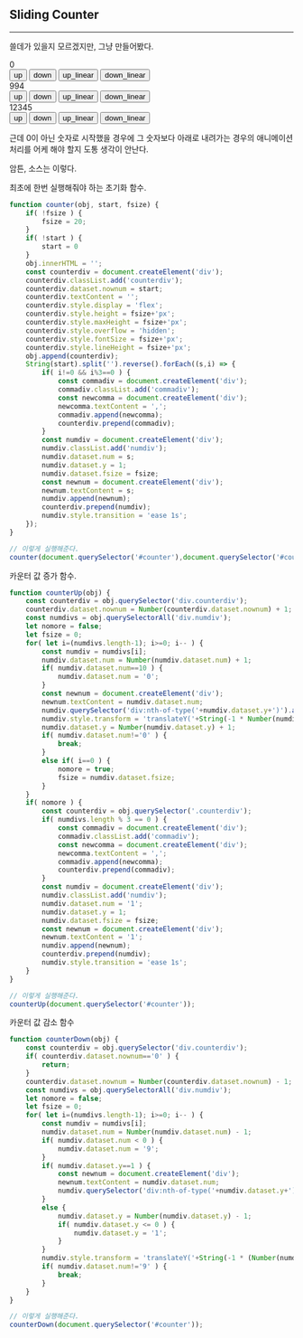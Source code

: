 ## Sliding Counter

---

쓸데가 있을지 모르겠지만, 그냥 만들어봤다.

<div id="counter">0</div>
<input type="button" value="up" onclick="counterUp_once(document.querySelector('#counter'))">
<input type="button" value="down" onclick="counterDown_once(document.querySelector('#counter'))">
<input type="button" value="up_linear" onclick="counterUp_linear(document.querySelector('#counter'))">
<input type="button" value="down_linear" onclick="counterDown_linear(document.querySelector('#counter'))">

<div id="counter2">994</div>
<input type="button" value="up" onclick="counterUp_once(document.querySelector('#counter2'))">
<input type="button" value="down" onclick="counterDown_once(document.querySelector('#counter2'))">
<input type="button" value="up_linear" onclick="counterUp_linear(document.querySelector('#counter2'))">
<input type="button" value="down_linear" onclick="counterDown_linear(document.querySelector('#counter2'))">

<div id="counter1">12345</div>
<input type="button" value="up" onclick="counterUp_once(document.querySelector('#counter1'))">
<input type="button" value="down" onclick="counterDown_once(document.querySelector('#counter1'))">
<input type="button" value="up_linear" onclick="counterUp_linear(document.querySelector('#counter1'))">
<input type="button" value="down_linear" onclick="counterDown_linear(document.querySelector('#counter1'))">

<script src="/articles/counter.js"></script>
<script src="/articles/counter_exec.js"></script>

근데 0이 아닌 숫자로 시작했을 경우에 그 숫자보다 아래로 내려가는 경우의 애니메이션 처리를 어케 해야 할지 도통 생각이 안난다.

암튼, 소스는 이렇다.

최초에 한번 실행해줘야 하는 초기화 함수.

```javascript
function counter(obj, start, fsize) {
    if( !fsize ) {
        fsize = 20;
    }
    if( !start ) {
        start = 0
    }
    obj.innerHTML = '';
    const counterdiv = document.createElement('div');
    counterdiv.classList.add('counterdiv');
    counterdiv.dataset.nownum = start;
    counterdiv.textContent = '';
    counterdiv.style.display = 'flex';
    counterdiv.style.height = fsize+'px';
    counterdiv.style.maxHeight = fsize+'px';
    counterdiv.style.overflow = 'hidden';
    counterdiv.style.fontSize = fsize+'px';
    counterdiv.style.lineHeight = fsize+'px';
    obj.append(counterdiv);
    String(start).split('').reverse().forEach((s,i) => {
        if( i!=0 && i%3==0 ) {
            const commadiv = document.createElement('div');
            commadiv.classList.add('commadiv');
            const newcomma = document.createElement('div');
            newcomma.textContent = ',';
            commadiv.append(newcomma);
            counterdiv.prepend(commadiv);
        }
        const numdiv = document.createElement('div');
        numdiv.classList.add('numdiv');
        numdiv.dataset.num = s;
        numdiv.dataset.y = 1;
        numdiv.dataset.fsize = fsize;
        const newnum = document.createElement('div');
        newnum.textContent = s;
        numdiv.append(newnum);
        counterdiv.prepend(numdiv);
        numdiv.style.transition = 'ease 1s';
    });
}
```

```javascript
// 이렇게 실행해준다.
counter(document.querySelector('#counter'),document.querySelector('#counter').innerHTML,50);
```

카운터 값 증가 함수.

```javascript
function counterUp(obj) {
    const counterdiv = obj.querySelector('div.counterdiv');
    counterdiv.dataset.nownum = Number(counterdiv.dataset.nownum) + 1;
    const numdivs = obj.querySelectorAll('div.numdiv');
    let nomore = false;
    let fsize = 0;
    for( let i=(numdivs.length-1); i>=0; i-- ) {
        const numdiv = numdivs[i];
        numdiv.dataset.num = Number(numdiv.dataset.num) + 1;
        if( numdiv.dataset.num==10 ) {
            numdiv.dataset.num = '0';
        }
        const newnum = document.createElement('div');
        newnum.textContent = numdiv.dataset.num;
        numdiv.querySelector('div:nth-of-type('+numdiv.dataset.y+')').after(newnum);
        numdiv.style.transform = 'translateY('+String(-1 * Number(numdiv.dataset.y) * Number(numdiv.dataset.fsize))+'px)';
        numdiv.dataset.y = Number(numdiv.dataset.y) + 1;
        if( numdiv.dataset.num!='0' ) {
            break;
        }
        else if( i==0 ) {
            nomore = true;
            fsize = numdiv.dataset.fsize;
        }
    }
    if( nomore ) {
        const counterdiv = obj.querySelector('.counterdiv');
        if( numdivs.length % 3 == 0 ) {
            const commadiv = document.createElement('div');
            commadiv.classList.add('commadiv');
            const newcomma = document.createElement('div');
            newcomma.textContent = ',';
            commadiv.append(newcomma);
            counterdiv.prepend(commadiv);
        }
        const numdiv = document.createElement('div');
        numdiv.classList.add('numdiv');
        numdiv.dataset.num = '1';
        numdiv.dataset.y = 1;
        numdiv.dataset.fsize = fsize;
        const newnum = document.createElement('div');
        newnum.textContent = '1';
        numdiv.append(newnum);
        counterdiv.prepend(numdiv);
        numdiv.style.transition = 'ease 1s';
    }
}
```

```javascript
// 이렇게 실행해준다.
counterUp(document.querySelector('#counter'));
```

카운터 값 감소 함수

```javascript
function counterDown(obj) {
    const counterdiv = obj.querySelector('div.counterdiv');
    if( counterdiv.dataset.nownum=='0' ) {
        return;
    }
    counterdiv.dataset.nownum = Number(counterdiv.dataset.nownum) - 1;
    const numdivs = obj.querySelectorAll('div.numdiv');
    let nomore = false;
    let fsize = 0;
    for( let i=(numdivs.length-1); i>=0; i-- ) {
        const numdiv = numdivs[i];
        numdiv.dataset.num = Number(numdiv.dataset.num) - 1;
        if( numdiv.dataset.num < 0 ) {
            numdiv.dataset.num = '9';
        }
        if( numdiv.dataset.y==1 ) {
            const newnum = document.createElement('div');
            newnum.textContent = numdiv.dataset.num;
            numdiv.querySelector('div:nth-of-type('+numdiv.dataset.y+')').before(newnum);
        }
        else {
            numdiv.dataset.y = Number(numdiv.dataset.y) - 1;
            if( numdiv.dataset.y <= 0 ) {
                numdiv.dataset.y = '1';
            }
        }
        numdiv.style.transform = 'translateY('+String(-1 * (Number(numdiv.dataset.y)-1) * Number(numdiv.dataset.fsize))+'px)';
        if( numdiv.dataset.num!='9' ) {
            break;
        }
    }
}
```

```javascript
// 이렇게 실행해준다.
counterDown(document.querySelector('#counter'));
```
